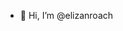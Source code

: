 - 👋 Hi, I’m @elizanroach
<!---
elizanroach/elizanroach is a ✨ special ✨ repository because its `README.md` (this file) appears on your GitHub profile.
You can click the Preview link to take a look at your changes.
--->
